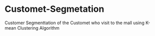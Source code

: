 # Customet-Segmetation
Customer Segmenttation of the Customet who visit to the mall using K-mean Clustering Algorithm
